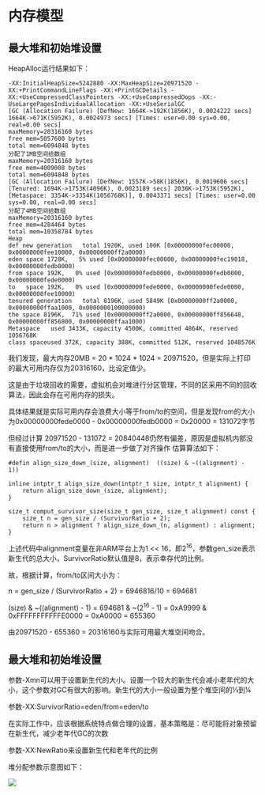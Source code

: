 # 内存模型 #
## 最大堆和初始堆设置 ##
HeapAlloc运行结果如下：

    -XX:InitialHeapSize=5242880 -XX:MaxHeapSize=20971520 -XX:+PrintCommandLineFlags -XX:+PrintGCDetails -XX:+UseCompressedClassPointers -XX:+UseCompressedOops -XX:-UseLargePagesIndividualAllocation -XX:+UseSerialGC
    [GC (Allocation Failure) [DefNew: 1664K->192K(1856K), 0.0024222 secs] 1664K->671K(5952K), 0.0024973 secs] [Times: user=0.00 sys=0.00, real=0.00 secs]
    maxMemory=20316160 bytes
    free mem=5057600 bytes
    total mem=6094848 bytes
    分配了1MB空间给数组
    maxMemory=20316160 bytes
    free mem=4009008 bytes
    total mem=6094848 bytes
    [GC (Allocation Failure) [DefNew: 1557K->58K(1856K), 0.0019606 secs][Tenured: 1694K->1753K(4096K), 0.0023189 secs] 2036K->1753K(5952K), [Metaspace: 3354K->3354K(1056768K)], 0.0043371 secs] [Times: user=0.00 sys=0.00, real=0.00 secs]
    分配了4MB空间给数组
    maxMemory=20316160 bytes
    free mem=4284464 bytes
    total mem=10358784 bytes
    Heap
    def new generation   total 1920K, used 100K [0x00000000fec00000, 0x00000000fee10000, 0x00000000ff2a0000)
    eden space 1728K,   5% used [0x00000000fec00000, 0x00000000fec19018, 0x00000000fedb0000)
    from space 192K,   0% used [0x00000000fedb0000, 0x00000000fedb0000, 0x00000000fede0000)
    to   space 192K,   0% used [0x00000000fede0000, 0x00000000fede0000, 0x00000000fee10000)
    tenured generation   total 8196K, used 5849K [0x00000000ff2a0000, 0x00000000ffaa1000, 0x0000000100000000)
    the space 8196K,  71% used [0x00000000ff2a0000, 0x00000000ff856648, 0x00000000ff856800, 0x00000000ffaa1000)
    Metaspace   used 3433K, capacity 4500K, committed 4864K, reserved 1056768K
    class spaceused 372K, capacity 388K, committed 512K, reserved 1048576K




我们发现，最大内存20MB = 20 * 1024 * 1024 = 20971520，但是实际上打印的最大可用内存仅为20316160，比设定值少。

这是由于垃圾回收的需要，虚拟机会对堆进行分区管理，不同的区采用不同的回收算法，因此会存在可用内存的损失。


具体结果就是实际可用内存会浪费大小等于from/to的空间，但是发现from的大小为0x00000000fede0000 - 0x00000000fedb0000 = 0x20000 = 131072字节


但经过计算 20971520 - 131072 = 20840448仍然有偏差，原因是虚拟机内部没有直接使用from/to的大小，而是进一步做了对齐操作
估算算法如下：


	#defin align_size_down_(size, alignment)  ((size) & ~((alignment) - 1))

	inline intptr_t align_size_down(intptr_t size, intptr_t alignment) {
		return align_size_down_(size, alignment);
	}

	size_t comput_survivor_size(size_t gen_size, size_t alignment) const {
		size_t n = gen_size / (SurvivorRatio + 2);
		return n > alignment ? align_size_down_(n, alignment) : alignment;
	}



上述代码中alignment变量在非ARM平台上为1 << 16，即2<sup>16</sup>，参数gen_size表示新生代的总大小，SurvivorRatio默认值是8，表示幸存代的比例。

故，根据计算，from/to区间大小为：

n = gen_size / (SurvivorRatio + 2) = 6946816/10 = 694681

(size) & ~((alignment) - 1) = 694681 & ~(2<sup>16</sup> - 1) = 0xA9999 & 0xFFFFFFFFFFFE0000 = 0xA0000 = 655360

由20971520 - 655360 = 20316160与实际可用最大堆空间吻合。



## 最大堆和初始堆设置 ##
参数-Xmn可以用于设置新生代的大小。设置一个较大的新生代会减小老年代的大小，这个参数对GC有很大的影响。新生代的大小一般设置为整个堆空间的&frac13;到&frac14;

参数-XX:SurvivorRatio=eden/from=eden/to

在实际工作中，应该根据系统特点做合理的设置，基本策略是：尽可能将对象预留在新生代，减少老年代GC的次数

参数-XX:NewRatio来设置新生代和老年代的比例

堆分配参数示意图如下：

![](https://img-blog.csdnimg.cn/img_convert/65fcbafa76708e5f1f366b4b1082b9a4.png)

